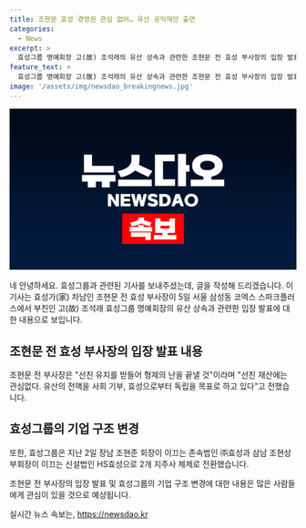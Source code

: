 ```yaml
---
title: 조현문 효성 경영권 관심 없어… 유산 공익재단 출연
categories:
  - News
excerpt: >
  효성그룹 명예회장 고(故) 조석래의 유산 상속과 관련한 조현문 전 효성 부사장의 입장 발표가 이목을 끌고 있다. 조 전 부사장은 선친 유지를 받들어 형제 간의 갈등을 끝낼 것이며, 유산 전액을 사회 기부 및 효성 그룹으로부터의 독립을 목표로 한다고 밝혔다. 또한, 효성그룹은 지난 2일 존속법인과 신설법인을 통해 지주사 체제로 전환했다.
feature_text: >
  효성그룹 명예회장 고(故) 조석래의 유산 상속과 관련한 조현문 전 효성 부사장의 입장 발표가 이목을 끌고 있다. 조 전 부사장은 선친 유지를 받들어 형제 간의 갈등을 끝낼 것이며, 유산 전액을 사회 기부 및 효성 그룹으로부터의 독립을 목표로 한다고 밝혔다. 또한, 효성그룹은 지난 2일 존속법인과 신설법인을 통해 지주사 체제로 전환했다.
image: '/assets/img/newsdao_breakingnews.jpg'
---
```


<p><img src="/assets/img/newsdao_breakingnews.jpg" alt="bookingtag 속보" /></p>

<p>네 안녕하세요. 효성그룹과 관련된 기사를 보내주셨는데, 글을 작성해 드리겠습니다. 이 기사는 효성가(家) 차남인 조현문 전 효성 부사장이 5일 서울 삼성동 코엑스 스파크플러스에서 부친인 고(故) 조석래 효성그룹 명예회장의 유산 상속과 관련한 입장 발표에 대한 내용으로 보입니다.</p>

<h2 data-ke-size="size26">조현문 전 효성 부사장의 입장 발표 내용</h2>

<p>조현문 전 부사장은 "선친 유지를 받들어 형제의 난을 끝낼 것"이라며 "선친 재산에는 관심없다. 유산의 전액을 사회 기부, 효성으로부터 독립을 목표로 하고 있다"고 전했습니다.</p>

<h2 data-ke-size="size26">효성그룹의 기업 구조 변경</h2>

<p>또한, 효성그룹은 지난 2일 장남 조현준 회장이 이끄는 존속법인 ㈜효성과 삼남 조현상 부회장이 이끄는 신설법인 HS효성으로 2개 지주사 체제로 전환했습니다.</p>

<p>조현문 전 부사장의 입장 발표 및 효성그룹의 기업 구조 변경에 대한 내용은 많은 사람들에게 관심이 있을 것으로 예상됩니다.</p>
실시간 뉴스 속보는, <a href="https://newsdao.kr" rel="dofollow">https://newsdao.kr</a>


